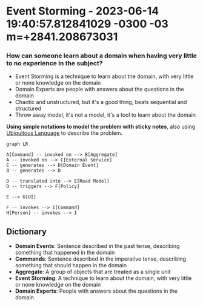 # Event Storming - 2023-06-14 19:40:57.812841029 -0300 -03 m=+2841.208673031

### How can someone learn about a domain when having very little to no experience in the subject?

*   Event Storming is a technique to learn about the domain, with very little or none knowledge on the domain
*   Domain Experts are people with answers about the questions in the domain
*   Chaotic and unstructured, but it's a good thing, beats sequential and structured
*   Throw away model, it's not a model, it's a tool to learn about the domain

**Using simple notations to model the problem with sticky notes**, also using
[Ubiquitous Language](6505) to describe the problem.


```mermaid
graph LR

A[Command] -- invoked on --> B[Aggregate]
A -- invoked on --> C[External Service]
C -- generates --> D[Domain Event]
B -- generates --> D

D -- translated into --> E[Read Model]
D -- triggers --> F[Policy]

E --> G[UI]

F -- invokes --> I[Command]
H[Person] -- invokes --> I
```

## Dictionary

*   **Domain Events**: Sentence described in the past tense, describing something that happened in the domain
*   **Commands**: Sentence described in the imperative tense, describing something that should happen in the domain
*   **Aggregate**: A group of objects that are treated as a single unit
*   **Event Storming**: A technique to learn about the domain, with very little or none knowledge on the domain
*   **Domain Experts**: People with answers about the questions in the domain
